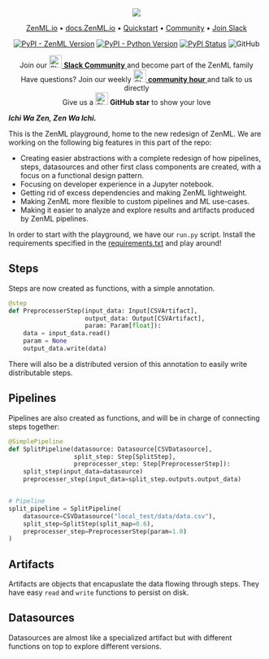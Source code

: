 <div align="center">

<img src="https://zenml.io/assets/social/github.svg">


<p align="center">
  <a href="https://zenml.io">ZenML.io</a> •
  <a href="https://docs.zenml.io">docs.ZenML.io</a> •
  <a href="#quickstart">Quickstart</a> •
  <a href="#community">Community</a> •
  <a href="https://zenml.io/slack-invite/">Join Slack</a>
</p>

[![PyPI - ZenML Version](https://img.shields.io/pypi/v/zenml.svg?label=pip&logo=PyPI&logoColor=white)](https://pypi.org/project/zenml/)
[![PyPI - Python Version](https://img.shields.io/pypi/pyversions/zenml)](https://pypi.org/project/zenml/)
[![PyPI Status](https://pepy.tech/badge/zenml)](https://pepy.tech/project/zenml)
![GitHub](https://img.shields.io/github/license/maiot-io/zenml)
</div>

<div align="center"> Join our
<a href="https://zenml.io/slack-invite" target="_blank">
    <img width="25" src="https://cdn3.iconfinder.com/data/icons/logos-and-brands-adobe/512/306_Slack-512.png" alt="Slack"/>
<b>Slack Community</b> </a> and become part of the ZenML family
</div>
<div align="center"> Have questions? Join our weekly
<a href="#community">
    <img width="25" src="https://upload.wikimedia.org/wikipedia/commons/f/f8/01_Icon-Community%402x.png" alt="Slack"/>
<b>community hour</b> </a> and talk to us directly
</div>
<div align="center"> Give us a 
    <img width="25" src="https://cdn.iconscout.com/icon/free/png-256/github-153-675523.png" alt="Slack"/>
<b>GitHub star</b> to show your love
</div>

_**Ichi Wa Zen, Zen Wa Ichi.**_

This is the ZenML playground, home to the new redesign of ZenML. We are working on the following big features in this part of the 
repo:

* Creating easier abstractions with a complete redesign of how pipelines, steps, datasources and other first class components are created, with a focus on a functional design pattern.
* Focusing on developer experience in a Jupyter notebook.
* Getting rid of excess dependencies and making ZenML lightweight.
* Making ZenML more flexible to custom pipelines and ML use-cases.
* Making it easier to analyze and explore results and artifacts produced by ZenML pipelines.

In order to start with the playground, we have our `run.py` script. Install the requirements specified in the [requirements.txt](requirements.txt) and 
play around!

## Steps
Steps are now created as functions, with a simple annotation.

```python
@step
def PreprocesserStep(input_data: Input[CSVArtifact],
                     output_data: Output[CSVArtifact],
                     param: Param[float]):
    data = input_data.read()
    param = None
    output_data.write(data)
```

There will also be a distributed version of this annotation to easily write distributable steps.

## Pipelines
Pipelines are also created as functions, and will be in charge of connecting steps together:

```python
@SimplePipeline
def SplitPipeline(datasource: Datasource[CSVDatasource],
                  split_step: Step[SplitStep],
                  preprocesser_step: Step[PreprocesserStep]):
    split_step(input_data=datasource)
    preprocesser_step(input_data=split_step.outputs.output_data)


# Pipeline
split_pipeline = SplitPipeline(
    datasource=CSVDatasource("local_test/data/data.csv"),
    split_step=SplitStep(split_map=0.6),
    preprocesser_step=PreprocesserStep(param=1.0)
)
```

## Artifacts
Artifacts are objects that encapuslate the data flowing through steps. They have easy `read` and `write` functions to 
persist on disk.

## Datasources
Datasources are almost like a specialized artifact but with different functions on top to explore different versions.
